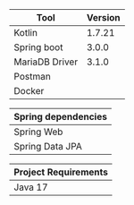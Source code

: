 | Tool           | Version |
|----------------|---------|
| Kotlin         | 1.7.21  |
| Spring boot    | 3.0.0   |
| MariaDB Driver | 3.1.0   |
| Postman        |         |
| Docker         |         |

| Spring dependencies | 
|---------------------|
| Spring Web          | 
| Spring Data JPA     |

| Project Requirements | 
|----------------------|
| Java 17              |
